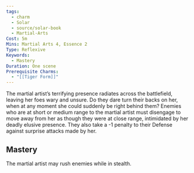 ```yaml
---
tags:
  - charm
  - Solar
  - source/solar-book
  - Martial-Arts
Cost: 5m
Mins: Martial Arts 4, Essence 2
Type: Reflexive
Keywords:
  - Mastery
Duration: One scene
Prerequisite Charms:
  - "[[Tiger Form]]"
---
```

The martial artist’s terrifying presence radiates across the battlefield, leaving her foes wary and unsure. Do they dare turn their backs on her, when at any moment she could suddenly be right behind them? Enemies who are at short or medium range to the martial artist must disengage to move away from her as though they were at close range, intimidated by her deadly elusive presence. They also take a -1 penalty to their Defense against surprise attacks made by her. 

## Mastery

The martial artist may rush enemies while in stealth.